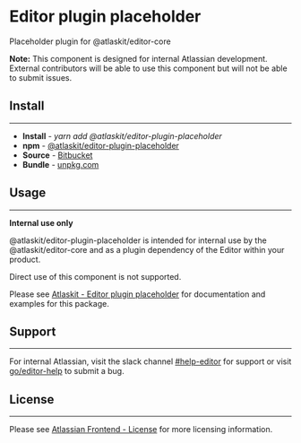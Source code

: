 # Editor plugin placeholder

Placeholder plugin for @atlaskit/editor-core

**Note:** This component is designed for internal Atlassian development.
External contributors will be able to use this component but will not be able to submit issues.

## Install
---
- **Install** - *yarn add @atlaskit/editor-plugin-placeholder*
- **npm** - [@atlaskit/editor-plugin-placeholder](https://www.npmjs.com/package/@atlaskit/editor-plugin-placeholder)
- **Source** - [Bitbucket](https://bitbucket.org/atlassian/atlassian-frontend/src/master/packages/editor/editor-plugin-placeholder)
- **Bundle** - [unpkg.com](https://unpkg.com/@atlaskit/editor-plugin-placeholder/dist/)

## Usage
---
**Internal use only**

@atlaskit/editor-plugin-placeholder is intended for internal use by the @atlaskit/editor-core and as a plugin dependency of the Editor within your product.

Direct use of this component is not supported.

Please see [Atlaskit - Editor plugin placeholder](https://atlaskit.atlassian.com/packages/editor/editor-plugin-placeholder) for documentation and examples for this package.

## Support
---
For internal Atlassian, visit the slack channel [#help-editor](https://atlassian.slack.com/archives/CFG3PSQ9E) for support or visit [go/editor-help](https://go/editor-help) to submit a bug.
## License
---
 Please see [Atlassian Frontend - License](https://hello.atlassian.net/wiki/spaces/AF/pages/2589099144/Documentation#License) for more licensing information.